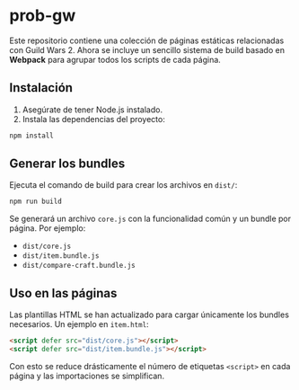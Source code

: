 # prob-gw

Este repositorio contiene una colección de páginas estáticas relacionadas con Guild Wars 2. Ahora se incluye un sencillo sistema de build basado en **Webpack** para agrupar todos los scripts de cada página.

## Instalación

1. Asegúrate de tener Node.js instalado.
2. Instala las dependencias del proyecto:

```bash
npm install
```

## Generar los bundles

Ejecuta el comando de build para crear los archivos en `dist/`:

```bash
npm run build
```

Se generará un archivo `core.js` con la funcionalidad común y un bundle por página. Por ejemplo:

- `dist/core.js`
- `dist/item.bundle.js`
- `dist/compare-craft.bundle.js`

## Uso en las páginas

Las plantillas HTML se han actualizado para cargar únicamente los bundles necesarios. Un ejemplo en `item.html`:

```html
<script defer src="dist/core.js"></script>
<script defer src="dist/item.bundle.js"></script>
```

Con esto se reduce drásticamente el número de etiquetas `<script>` en cada página y las importaciones se simplifican.
